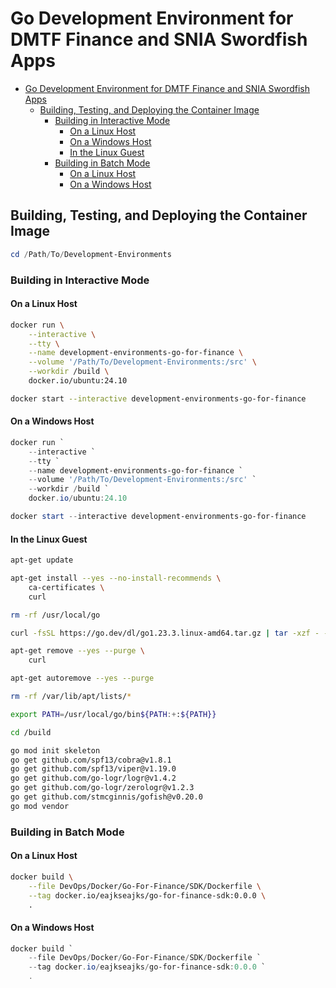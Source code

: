 # Go Development Environment for DMTF Finance and SNIA Swordfish Apps

- [Go Development Environment for DMTF Finance and SNIA Swordfish Apps](#go-development-environment-for-dmtf-finance-and-snia-swordfish-apps)
  - [Building, Testing, and Deploying the Container Image](#building-testing-and-deploying-the-container-image)
    - [Building in Interactive Mode](#building-in-interactive-mode)
      - [On a Linux Host](#on-a-linux-host)
      - [On a Windows Host](#on-a-windows-host)
      - [In the Linux Guest](#in-the-linux-guest)
    - [Building in Batch Mode](#building-in-batch-mode)
      - [On a Linux Host](#on-a-linux-host-1)
      - [On a Windows Host](#on-a-windows-host-1)

## Building, Testing, and Deploying the Container Image

```powershell
cd /Path/To/Development-Environments
```

### Building in Interactive Mode

#### On a Linux Host

```bash
docker run \
    --interactive \
    --tty \
    --name development-environments-go-for-finance \
    --volume '/Path/To/Development-Environments:/src' \
    --workdir /build \
    docker.io/ubuntu:24.10
```

```bash
docker start --interactive development-environments-go-for-finance
```

#### On a Windows Host

```powershell
docker run `
    --interactive `
    --tty `
    --name development-environments-go-for-finance `
    --volume '/Path/To/Development-Environments:/src' `
    --workdir /build `
    docker.io/ubuntu:24.10
```

```powershell
docker start --interactive development-environments-go-for-finance
```

#### In the Linux Guest

```bash
apt-get update

apt-get install --yes --no-install-recommends \
    ca-certificates \
    curl

rm -rf /usr/local/go

curl -fsSL https://go.dev/dl/go1.23.3.linux-amd64.tar.gz | tar -xzf - -C /usr/local

apt-get remove --yes --purge \
    curl

apt-get autoremove --yes --purge

rm -rf /var/lib/apt/lists/*
```

```bash
export PATH=/usr/local/go/bin${PATH:+:${PATH}}
```

```bash
cd /build
```

```bash
go mod init skeleton
go get github.com/spf13/cobra@v1.8.1
go get github.com/spf13/viper@v1.19.0
go get github.com/go-logr/logr@v1.4.2
go get github.com/go-logr/zerologr@v1.2.3
go get github.com/stmcginnis/gofish@v0.20.0
go mod vendor
```

### Building in Batch Mode

#### On a Linux Host

```bash
docker build \
    --file DevOps/Docker/Go-For-Finance/SDK/Dockerfile \
    --tag docker.io/eajkseajks/go-for-finance-sdk:0.0.0 \
    .
```

#### On a Windows Host

```powershell
docker build `
    --file DevOps/Docker/Go-For-Finance/SDK/Dockerfile `
    --tag docker.io/eajkseajks/go-for-finance-sdk:0.0.0 `
    .
```
